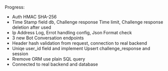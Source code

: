 Progress:
- Auth HMAC SHA-256
- Time Stamp field db, Challenge response Time limit, Challenge response deletion after used
- Ip Address Log, Errot handling config, Json Format check
- 3 new Bot Conversation endpoints
- Header hash validation from request, connection to real backend
- Uniqe user_id field and implement Upsert challenge_response and session
- Rremove ORM use plain SQL query
- Connected to real backend and database